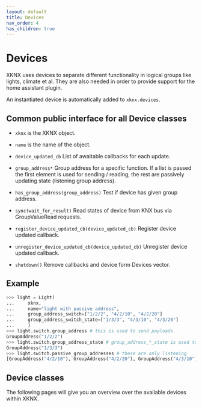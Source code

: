 ```yaml
---
layout: default
title: Devices
nav_order: 4
has_children: true
---
```


# [](#header-1)Devices

XKNX uses devices to separate different functionality in logical groups like lights, climate et al.
They are also needed in order to provide support for the home assistant plugin.

An instantiated device is automatically added to `xknx.devices`.

## [](#header-2)Common public interface for all Device classes

* `xknx` is the XKNX object.
* `name` is the name of the object.
* `device_updated_cb` List of awaitable callbacks for each update.
* `group_address*` Group address for a specific function. If a list is passed the first element is used for sending / reading,  the rest are passively updating state (listening group address).

* `has_group_address(group_address)` Test if device has given group address.
* `sync(wait_for_result)` Read states of device from KNX bus via GroupValueRead requests.
* `register_device_updated_cb(device_updated_cb)` Register device updated callback.
* `unregister_device_updated_cb(device_updated_cb)` Unregister device updated callback.
* `shutdown()` Remove callbacks and device form Devices vector.

## [](#header-2)Example

```python
>>> light = Light(
...     xknx,
...     name="light with passive address",
...     group_address_switch=["1/2/2", "4/2/10", "4/2/20"]
...     group_address_switch_state=["1/3/3", "4/3/10", "4/3/20"]
...     )
>>> light.switch.group_address # this is used to send payloads
GroupAddress("1/2/2")
>>> light.switch.group_address_state # group_address_*_state is used to send GroupValueRead requests (from `sync()` or StateUpdater)
GroupAddress("1/3/3")
>>> light.switch.passive_group_addresses # these are only listening
[GroupAddress("4/2/10"), GroupAddress("4/2/20"), GroupAddress("4/3/10"), GroupAddress("4/3/20")]
```

## [](#header-2)Device classes

The following pages will give you an overview over the available devices within XKNX.
